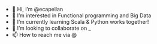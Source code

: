 - 👋 Hi, I’m @ecapellan
- 👀 I’m interested in Functional programming and Big Data
- 🌱 I’m currently learning Scala & Python works together!
- 💞️ I’m looking to collaborate on _
- 📫 How to reach me via @

<!---
ecapellan/ecapellan is a ✨ special ✨ repository because its `README.md` (this file) appears on your GitHub profile.
You can click the Preview link to take a look at your changes.
--->

